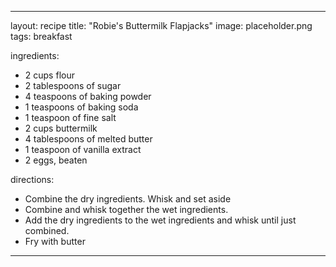 ---

layout: recipe
title: "Robie's Buttermilk Flapjacks"
image: placeholder.png
tags: breakfast

ingredients:
- 2 cups flour
- 2 tablespoons of sugar
- 4 teaspoons of baking powder
- 1 teaspoons of baking soda
- 1 teaspoon of fine salt
- 2 cups buttermilk
- 4 tablespoons of melted butter
- 1 teaspoon of vanilla extract
- 2 eggs, beaten

directions:
- Combine the dry ingredients. Whisk and set aside
- Combine and whisk together the wet ingredients.
- Add the dry ingredients to the wet ingredients and whisk until just combined.
- Fry with butter

---